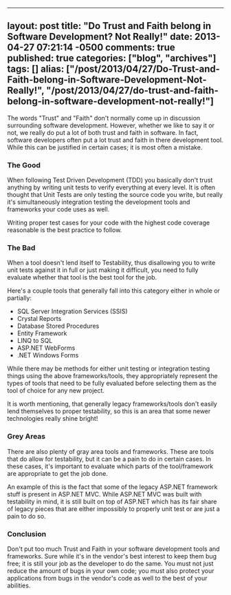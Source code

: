   ---
  layout: post
  title: "Do Trust and Faith belong in Software Development? Not Really!"
  date: 2013-04-27 07:21:14 -0500
  comments: true
  published: true
  categories: ["blog", "archives"]
  tags: []
  alias: ["/post/2013/04/27/Do-Trust-and-Faith-belong-in-Software-Development-Not-Really!", "/post/2013/04/27/do-trust-and-faith-belong-in-software-development-not-really!"]
  ---
<!-- more -->
<p>The words "Trust" and "Faith" don't normally come up in discussion surrounding software development. However, whether we like to say it or not, we really do put a lot of both trust and faith in software. In fact, software developers often put a lot trust and faith in there development tool. While this can be justified in certain cases; it is most often a mistake.
</p><h3>The Good
</h3><p>When following Test Driven Development (TDD) you basically don't trust anything by writing unit tests to verify everything at every level. It is often thought that Unit Tests are only testing the source code you write, but really it's simultaneously integration testing the development tools and frameworks your code uses as well.
</p><p>Writing proper test cases for your code with the highest code coverage reasonable is the best practice to follow.
</p><h3>The Bad
</h3><p>When a tool doesn't lend itself to Testability, thus disallowing you to write unit tests against it in full or just making it difficult, you need to fully evaluate whether that tool is the best tool for the job.
</p><p>Here's a couple tools that generally fall into this category either in whole or partially:
</p><ul><li>SQL Server Integration Services (SSIS)
</li><li>Crystal Reports
</li><li>Database Stored Procedures
</li><li>Entity Framework
</li><li>LINQ to SQL
</li><li>ASP.NET WebForms
</li><li>.NET Windows Forms
</li></ul><p>While there may be methods for either unit testing or integration testing things using the above frameworks/tools, they appropriately represent the types of tools that need to be fully evaluated before selecting them as the tool of choice for any new project.
</p><p>It is worth mentioning, that generally legacy frameworks/tools don't easily lend themselves to proper testability, so this is an area that some newer technologies really shine bright!
</p><h3>Grey Areas
</h3><p>There are also plenty of gray area tools and frameworks. These are tools that do allow for testability, but it can be a pain to do in certain cases. In these cases, it's important to evaluate which parts of the tool/framework are appropriate to get the job done.
</p><p>An example of this is the fact that some of the legacy ASP.NET framework stuff is present in ASP.NET MVC. While ASP.NET MVC was built with testability in mind, it is still built on top of ASP.NET which has its fair share of legacy pieces that are either impossibly to properly unit test or are just a pain to do so.
</p><h3>Conclusion
</h3><p>Don't put too much Trust and Faith in your software development tools and frameworks. Sure while it's in the vendor's best interest to keep them bug free; it is still your job as the developer to do the same. You must not just reduce the amount of bugs in your own code; you must also protect your applications from bugs in the vendor's code as well to the best of your abilities.</p>
